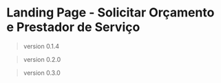 # Landing Page - Solicitar Orçamento e Prestador de Serviço

> version 0.1.4

> version 0.2.0

> version 0.3.0

